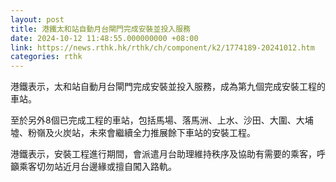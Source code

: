 ```yaml
---
layout: post
title: 港鐵太和站自動月台閘門完成安裝並投入服務
date: 2024-10-12 11:48:55.000000000 +08:00
link: https://news.rthk.hk/rthk/ch/component/k2/1774189-20241012.htm
categories: rthk
---
```


港鐵表示，太和站自動月台閘門完成安裝並投入服務，成為第九個完成安裝工程的車站。

至於另外8個已完成工程的車站，包括馬場、落馬洲、上水、沙田、大圍、大埔墟、粉嶺及火炭站，未來會繼續全力推展餘下車站的安裝工程。

港鐵表示，安裝工程進行期間，會派遣月台助理維持秩序及協助有需要的乘客，呼籲乘客切勿站近月台邊緣或擅自闖入路軌。
